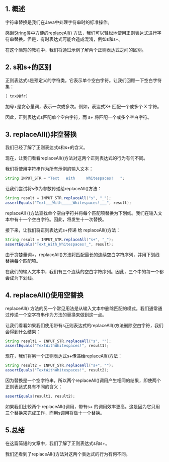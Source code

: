 ## 1. 概述

字符串替换是我们在Java中处理字符串时的标准操作。

感谢[String](https://www.baeldung.com/tag/java-string/)类中方便的[replaceAll()](https://www.baeldung.com/string/replace-all) 方法，我们可以轻松地使用[正则表达式](https://www.baeldung.com/regular-expressions-java)进行字符串替换。但是，有时表达式可能会造成混淆，例如s和s+。 

在这个简短的教程中，我们将通过示例了解两个正则表达式之间的区别。

## 2. s和s+的区别

正则表达式s是预定义的字符类。它表示单个空白字符。让我们回顾一下空白字符集：

```java
[ tnx0Bfr]
```

加号+是贪心量词，表示一次或多次。例如，表达式X+ 匹配一个或多个 X 字符。

因此，正则表达式s匹配单个空白字符，而 s+ 将匹配一个或多个空白字符。

## 3. replaceAll()非空替换

我们已经了解了正则表达式s和s+的含义。

现在，让我们看看replaceAll()方法对这两个正则表达式的行为有何不同。

我们将使用字符串作为所有示例的输入文本：

```java
String INPUT_STR = "Text   With     Whitespaces!   ";
```

让我们尝试将s作为参数传递给replaceAll()方法：

```java
String result = INPUT_STR.replaceAll("s", "_");
assertEquals("Text___With_____Whitespaces!___", result);
```

replaceAll ()方法查找单个空白字符并将每个匹配项替换为下划线。我们在输入文本中有十一个空白字符。因此，将发生十一次替换。

接下来，让我们将正则表达式s+传递 给 replaceAll()方法：

```java
String result = INPUT_STR.replaceAll("s+", "_");
assertEquals("Text_With_Whitespaces!_", result);
```

由于贪婪量词+，replaceAll()方法将匹配最长的连续空白字符序列，并用下划线替换每个匹配项。

在我们的输入文本中，我们有三个连续的空白字符序列。因此，三个中的每一个都会成为下划线。

## 4. replaceAll()使用空替换

replaceAll() 方法的另一个常见用法是从输入文本中删除匹配的模式。我们通常通过传递一个空字符串作为方法的替换来做到这一点。

让我们看看如果我们使用带有s正则表达式的replaceAll()方法删除空白字符，我们会得到什么结果：

```java
String result1 = INPUT_STR.replaceAll("s", "");
assertEquals("TextWithWhitespaces!", result1);
```

现在，我们将另一个正则表达式s+传递给replaceAll()方法：

```java
String result2 = INPUT_STR.replaceAll("s+", "");
assertEquals("TextWithWhitespaces!", result2);

```

因为替换是一个空字符串，所以两个replaceAll()调用产生相同的结果，即使两个正则表达式具有不同的含义：

```java
assertEquals(result1, result2);
```

如果我们比较两个 replaceAll()调用，带有s+ 的调用效率更高。这是因为它只用三个替换来完成工作，而用s调用将做十一个替换。

## 5.总结

在这篇简短的文章中，我们了解了正则表达式s和s+。

我们还看到了replaceAll()方法对这两个表达式的行为有何不同。